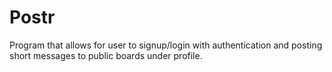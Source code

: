 # Postr
Program that allows for user to signup/login with authentication and posting short messages to public boards under profile.
